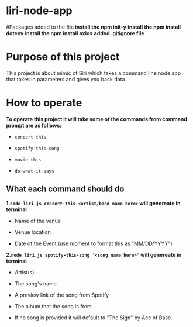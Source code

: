 # liri-node-app

#Packages added to the file
**install the npm init-y**
**install the npm install dotenv**
**install the npm install axios**
**added .gitignore file**

# Purpose of this project

This project is about mimic of Siri which takes a command line node app that takes in parameters and gives you back data. 

# How to operate
**To operate this project it will take some of the commands from command prompt are as follows:**
* `concert-this`

* `spotify-this-song`

* `movie-this`

* `do-what-it-says`

## What each command should do 

**1.`node liri.js concert-this <artist/band name here>` will genereate in terminal**

* Name of the venue

* Venue location

* Date of the Event (use moment to format this as "MM/DD/YYYY")


**2.`node liri.js spotify-this-song '<song name here>'` will genereate in terminal**
* Artist(s)

* The song's name

* A preview link of the song from Spotify

* The album that the song is from

* If no song is provided it will default to "The Sign" by Ace of Base.

